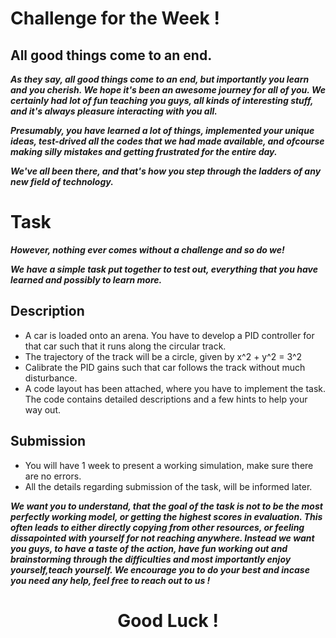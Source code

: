 # Challenge for the Week !

## All good things come to an end.

***As they say, all good things come to an end, but importantly you learn and you cherish. We hope it's been an awesome journey for all of you. We certainly had lot of fun teaching you
guys, all kinds of interesting stuff, and it's always pleasure interacting with you all.***

***Presumably, you have learned a lot of things, implemented your unique ideas, test-drived all the codes that we had made available, and ofcourse
making silly mistakes and getting frustrated for the entire day.*** 

***We've all been there, and that's how you step through the ladders of any new field of technology.***

# Task

***However, nothing ever comes without a challenge and so do we!***

***We have a simple task put together to test out, everything that you have learned and possibly to learn more.***

## Description

* A car is loaded onto an arena. You have to develop a PID controller for that car such that it runs along the circular track.
* The trajectory of the track will be a circle, given by x^2 + y^2 = 3^2
* Calibrate the PID gains such that car follows the track without much disturbance.
* A code layout has been attached, where you have to implement the task. The code contains detailed descriptions and a few hints to help your way out.

## Submission

* You will have 1 week to present a working simulation, make sure there are no errors.
* All the details regarding submission of the task, will be informed later.


***We want you to understand, that the goal of the task is not to be the most perfectly working model, or getting the highest scores in evaluation. This often leads to either directly copying
from other resources, or feeling dissapointed with yourself for not reaching anywhere. Instead we want you guys, to have a taste of the action, have fun working out and brainstorming
through the difficulties and most importantly enjoy yourself,teach yourself. We encourage you to do your best and incase you need any help, feel free to reach out to us !***

<div align = "center">

  # Good Luck !

</div>  
